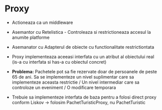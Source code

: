 # Proxy

- Actioneaza ca un middleware

- Asemantor cu Retelistica - Controleaza si restrictioneaza accesul la anumite platforme

- Asemanator cu Adapterul de obiecte cu functionalitate restrictiontata

- Proxy implementeaza aceeasi interfata cu un atribut al obiectului real (is-a cu interfata si has-a cu obiectul concret)

- **Problema:** Pachetele pot sa fie rezervate doar de persoanele de peste 65 de ani. Sa se implementeze un nivel suplimentar care sa implementeze aceasta restrictie / Un nivel intermediar care sa controloze un eveniment / O modificare temporara

- Trebuie sa implementeze interfata de baza pentru a folosi direct proxy conform Liskov -> folosim PachetTuristicProxy, nu PachetTuristic
